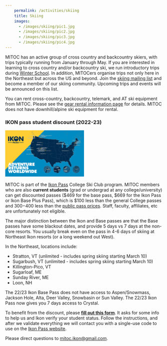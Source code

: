 ```yaml
---
    permalink: /activities/skiing
    title: Skiing
    images:
      - /images/skiing/pic1.jpg
      - /images/skiing/pic2.jpg
      - /images/skiing/pic3.jpg
      - /images/skiing/pic4.jpg
---
```


MITOC has an active group of cross country and backcountry skiers, with trips typically running from January through May. If you are interested in learning to cross country and/or backcountry ski, we run introductory trips during [Winter School](/events/winter-school). In addition, MITOCers organise trips not only here in the Northeast but across the US and beyond. Join the [skiing mailing list](http://mailman.mit.edu/mailman/listinfo/mitoc-bcski) and become a member of our skiing community. Upcoming trips and events will be announced on this list.

You can rent cross-country, backcountry, telemark, and AT ski equipment from MITOC. Please see the [gear rental information page](/rentals) for details. MITOC does not have downhill/alpine ski equipment for rental.


### IKON pass student discount (2022-23)

<img src="/images/skiing/ikon_map.jpeg" style="width: 50%; height: 50%">

MITOC is part of the [Ikon Pass](https://www.ikonpass.com/) College Ski Club program. MITOC members who are also **current students** (grad or undergrad at any college/university) can get discounted passes ($469 for the base pass, $669 for the Ikon Pass or Ikon Base Plus Pass), which is $100 less than the general College passes and $300-$400 less than the [public pass prices](https://www.ikonpass.com/en/shop-passes). Staff, faculty, affiliates, etc are unfortunately not eligible.

The major distinction between the Ikon and Base passes are that the Base passes have some blackout dates, and provide 5 days vs 7 days at the non-core resorts. You usually break even on the pass in 4-6 days of skiing at Northeast Ikon resorts (or a long weekend out West). 

In the Northeast, locations include:
- Stratton, VT (unlimited - includes spring skiing starting March 10)
- Sugarbush, VT (unlimited - includes spring skiing starting March 10)
- Killington-Pico, VT
- Sugarloaf, ME
- Sunday River, ME
- Loon, NH

The 22/23 Ikon Base Pass does not have access to Aspen/Snowmass, Jackson Hole, Alta, Deer Valley, Snowbasin or Sun Valley. The 22/23 Ikon Pass now gives you 7 days access to Crystal.

To benefit from the discount, please **[fill out this form](https://forms.office.com/r/19DYpESatr)**. It asks for some info to help us and Ikon verify your student status. Follow the instructions, and after we validate everything we will contact you with a single-use code to use on the [Ikon Pass website](https://www.ikonpass.com/en/shop-passes).

Please direct questions to [mitoc.ikon@gmail.com](mailto:mitoc.ikon@gmail.com).
